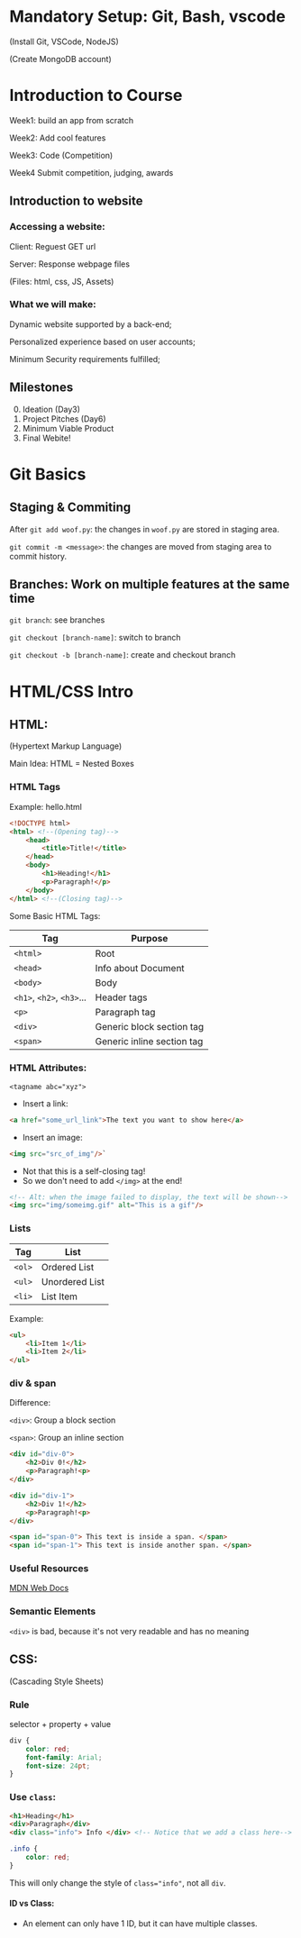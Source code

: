 # Mandatory Setup: Git, Bash, vscode

(Install Git, VSCode, NodeJS)

(Create MongoDB account)

# Introduction to Course

Week1: build an app from scratch

Week2: Add cool features

Week3: Code (Competition)

Week4 Submit competition, judging, awards

## Introduction to website

### Accessing a website:

Client: Reguest GET url

Server: Response webpage files 

(Files: html, css, JS, Assets)

### What we will make:

Dynamic website supported by a back-end;

Personalized experience based on user accounts;

Minimum Security requirements fulfilled;

## Milestones

0. Ideation (Day3)
1. Project Pitches (Day6)
2. Minimum Viable Product
3. Final Webite!

# Git Basics

## Staging & Commiting

After `git add woof.py`: the changes in `woof.py` are stored in staging area.

`git commit -m <message>`: the changes are moved from staging area to commit history.

## Branches: Work on multiple features at the same time

`git branch`: see branches

`git checkout [branch-name]`: switch to branch

`git checkout -b [branch-name]`: create and checkout branch

# HTML/CSS Intro

## HTML:

(Hypertext Markup Language)

Main Idea: HTML = Nested Boxes

### HTML Tags

Example: hello.html

```html
<!DOCTYPE html>
<html> <!--(Opening tag)-->
    <head>
        <title>Title!</title>
    </head>
    <body>
        <h1>Heading!</h1>
        <p>Paragraph!</p>
    </body>
</html> <!--(Closing tag)-->
```

Some Basic HTML Tags:

|Tag|Purpose|
|---|---|
| `<html>` |Root|
|`<head>`|Info about Document|
|`<body>`|Body|
|`<h1>`, `<h2>`, `<h3>`...| Header tags|
|`<p>` | Paragraph tag|
|`<div>`| Generic block section tag|
|`<span>`| Generic inline section tag|

### HTML Attributes:

`<tagname abc="xyz">`

* Insert a link:

```html
<a href="some_url_link">The text you want to show here</a>
```

* Insert an image:
```html
<img src="src_of_img"/>`
```
- Not that this is a self-closing tag!
- So we don't need to add `</img>` at the end!
```html
<!-- Alt: when the image failed to display, the text will be shown-->
<img src="img/someimg.gif" alt="This is a gif"/>
```

### Lists

|Tag|List|
|---|---|
|`<ol>`| Ordered List|
|`<ul>`|Unordered List|
|`<li>`| List Item|

Example:
```html
<ul>
    <li>Item 1</li>
    <li>Item 2</li>
</ul>
```

### div & span

Difference:

`<div>`: Group a block section

`<span>`: Group an inline section

```html
<div id="div-0">
    <h2>Div 0!</h2>
    <p>Paragraph!<p>
</div>

<div id="div-1">
    <h2>Div 1!</h2>
    <p>Paragraph!<p>
</div>

<span id="span-0"> This text is inside a span. </span>
<span id="span-1"> This text is inside another span. </span>
```
### Useful Resources

<a href="https://developer.mozilla.org/en-US/docs/Web/HTML">MDN Web Docs</a>

### Semantic Elements

`<div>` is bad, because it's not very readable and has no meaning

## CSS:

(Cascading Style Sheets)

### Rule

selector + property + value
```css
div {
    color: red;
    font-family: Arial;
    font-size: 24pt;
}
```

### Use `class`:

```html
<h1>Heading</h1>
<div>Paragraph</div>
<div class="info"> Info </div> <!-- Notice that we add a class here-->
```
```css
.info {
    color: red;
}
```
This will only change the style of `class="info"`, not all `div`.

#### ID vs Class:
* An element can only have 1 ID, but it can have multiple classes.

